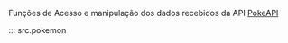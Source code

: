 Funções de Acesso e manipulação dos dados recebidos da API
[PokeAPI](https://pokeapi.co/)

::: src.pokemon
